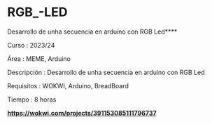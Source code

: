 # RGB_-LED
Desarrollo de unha secuencia en arduino con RGB Led****

Curso       : 2023/24

Área        : MEME, Arduino

Descripción : Desarrollo de unha secuencia en arduino con RGB Led

Requisitos  : WOKWI, Arduino, BreadBoard

Tiempo      : 8 horas

**https://wokwi.com/projects/391153085111796737**
